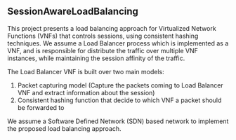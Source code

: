 ## SessionAwareLoadBalancing

This project presents a load balancing approach for Virtualized Network Functions (VNFs) that controls sessions, using consistent hashing techniques.
We assume a Load Balancer process which is implemented as a VNF, and is responsible for distribute the traffic over multiple VNF instances, while maintaining the session affinity of the traffic.

The Load Balancer VNF is built over two main models:
1. Packet capturing model (Capture the packets coming to Load Balancer VNF and extract information about the session)
2. Consistent hashing function that decide to which VNF a packet should be forwarded to

We assume a Software Defined Network (SDN) based network to implement the proposed load balancing approach.
